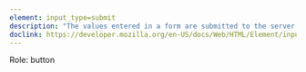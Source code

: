 ```yaml
---
element: input_type=submit
description: "The values entered in a form are submitted to the server when clicking the button."
doclink: https://developer.mozilla.org/en-US/docs/Web/HTML/Element/input/submit
---
```


<p>Role: button </p>
